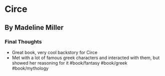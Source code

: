 # Circe
## By Madeline Miller
### Final Thoughts
- Great book, very cool backstory for Circe
- Met with a lot of famous greek characters and interacted with them, but showed her reasoning for it
#book/fantasy #book/greek #book/mythology 